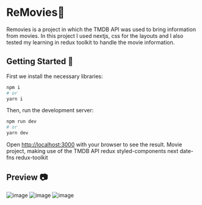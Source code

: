 # ReMovies🍿

Removies is a project in which the TMDB API was used to bring information from movies. In this project I used nextjs, css for the layouts and I also tested my learning in redux toolkit to handle the movie information.

## Getting Started 🚀

First we install the necessary libraries:

```bash
npm i
# or
yarn i
```

Then, run the development server:

```bash
npm run dev
# or
yarn dev
```

Open [http://localhost:3000](http://localhost:3000) with your browser to see the result.
Movie project, making use of the TMDB API 
redux styled-components next date-fns redux-toolkit 

## Preview 📷
![image](https://user-images.githubusercontent.com/89726167/180655946-b107ef5d-1eb7-4c27-b044-e4f73ab65c0d.png)
![image](https://user-images.githubusercontent.com/89726167/175652537-14eb7065-2806-464d-be8b-df43ab6fdbc2.png)
![image](https://user-images.githubusercontent.com/89726167/175652606-77038da4-c5f1-4870-849d-966391b6eb8c.png)